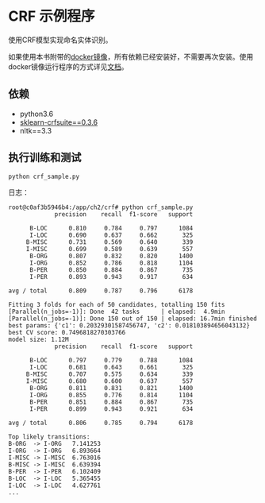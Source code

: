 # CRF 示例程序
使用CRF模型实现命名实体识别。

如果使用本书附带的[docker镜像](https://hub.docker.com/r/chatopera/qna-book/)，所有依赖已经安装好，不需要再次安装。使用docker镜像运行程序的方式详见[文档](https://github.com/l11x0m7/book-of-qna-code/blob/master/README.md)。

## 依赖

* python3.6
* [sklearn-crfsuite==0.3.6](https://github.com/TeamHG-Memex/sklearn-crfsuite)
* nltk==3.3

## 执行训练和测试

```
python crf_sample.py
```


日志：

```
root@c0af3b5946b4:/app/ch2/crf# python crf_sample.py
             precision    recall  f1-score   support

      B-LOC      0.810     0.784     0.797      1084
      I-LOC      0.690     0.637     0.662       325
     B-MISC      0.731     0.569     0.640       339
     I-MISC      0.699     0.589     0.639       557
      B-ORG      0.807     0.832     0.820      1400
      I-ORG      0.852     0.786     0.818      1104
      B-PER      0.850     0.884     0.867       735
      I-PER      0.893     0.943     0.917       634

avg / total      0.809     0.787     0.796      6178

Fitting 3 folds for each of 50 candidates, totalling 150 fits
[Parallel(n_jobs=-1)]: Done  42 tasks      | elapsed:  4.9min
[Parallel(n_jobs=-1)]: Done 150 out of 150 | elapsed: 16.7min finished
best params: {'c1': 0.20329301587456747, 'c2': 0.018103894656043132}
best CV score: 0.7496818270303766
model size: 1.12M
             precision    recall  f1-score   support

      B-LOC      0.797     0.779     0.788      1084
      I-LOC      0.681     0.643     0.661       325
     B-MISC      0.707     0.575     0.634       339
     I-MISC      0.680     0.600     0.637       557
      B-ORG      0.811     0.831     0.821      1400
      I-ORG      0.855     0.776     0.814      1104
      B-PER      0.851     0.884     0.867       735
      I-PER      0.899     0.943     0.921       634

avg / total      0.806     0.785     0.794      6178

Top likely transitions:
B-ORG  -> I-ORG   7.141253
I-ORG  -> I-ORG   6.893664
I-MISC -> I-MISC  6.763016
B-MISC -> I-MISC  6.639394
B-PER  -> I-PER   6.102409
B-LOC  -> I-LOC   5.365455
I-LOC  -> I-LOC   4.627761
...
```